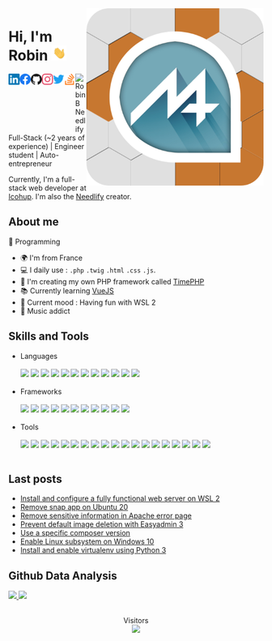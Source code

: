 <img align="right" width="350" src="https://github.com/MrAnyx/MrAnyx/blob/master/assets/NewLogoo2.png">

<h1>Hi, I'm Robin <img width="30px" src="https://github.com/MrAnyx/MrAnyx/blob/master/assets/hand.gif"></h1>

<a href="https://www.linkedin.com/in/robin-bidanchon-62020119a/"> <img align="left" alt="Robin B LinkedIn" width="22px" src="https://github.com/MrAnyx/MrAnyx/blob/master/assets/linkedin.svg"/></a>
<a href="https://www.facebook.com/profile.php?id=100009475911621"> <img align="left" alt="Robin B Facebook" width="22px" src="https://github.com/MrAnyx/MrAnyx/blob/master/assets/facebook.svg"/></a>
<a href="https://github.com/MrAnyx"> <img align="left" alt="Robin B Github" width="22px" src="https://github.com/MrAnyx/MrAnyx/blob/master/assets/github.svg"/></a>
<a href="https://instagram.com/rob.bch"> <img align="left" alt="Robin B Instagram" width="22px" src="https://github.com/MrAnyx/MrAnyx/blob/master/assets/instagram.svg"/></a>
<a href="https://twitter.com/MrAnyx"> <img align="left" alt="Robin B Twitter" width="22px" src="https://github.com/MrAnyx/MrAnyx/blob/master/assets/twitter.svg"/></a>
<a href="https://stackoverflow.com/users/11424334/mranyx"> <img align="left" alt="Robin B Stack Overflow" width="22px" src="https://github.com/MrAnyx/MrAnyx/blob/master/assets/stackoverflow.svg"/></a>
<a href="https://needlify.com/me/MrAnyx"> <img align="left" alt="Robin B Needlify" width="22px" src="https://needlify.com/images/general/bios_black.svg"/></a>


<br/>
<br/>

Full-Stack (~2 years of experience) | Engineer student | Auto-entrepreneur

Currently, I'm a full-stack web developer at <a href="https://www.icohup.com/">Icohup</a>. I'm also the [Needlify](https://needlify.com/) creator.

## About me 

:blue_heart: Programming

- :earth_africa: I'm from France
- :computer: I daily use : `.php` `.twig` `.html` `.css` `.js`. 
- :love_you_gesture: I'm creating my own PHP framework called [TimePHP](https://github.com/TimePHP-org/TimePHP)
- :books: Currently learning [VueJS](https://github.com/vuejs/vue)
- :penguin: Current mood : Having fun with WSL 2
- :musical_note: Music addict

## Skills and Tools

<ul>
<li>Languages</li>
</br>
<img src="https://img.shields.io/badge/PHP-777BB4?style=flat&logo=php&logoColor=white">
<img src="https://img.shields.io/badge/JavaScript-F7DF1E?style=flat&logo=javascript&logoColor=white">
<img src="https://img.shields.io/badge/HTML-E34F26?style=flat&logo=html5&logoColor=white">
<img src="https://img.shields.io/badge/Markdown-000000?style=flat&logo=markdown&logoColor=white">
<img src="https://img.shields.io/badge/CSS-1572B6?style=flat&logo=css3&logoColor=white">
<img src="https://img.shields.io/badge/Json-000000?style=flat&logo=json&logoColor=white">
<img src="https://img.shields.io/badge/Python-3776AB?style=flat&logo=python&logoColor=white">
<img src="https://img.shields.io/badge/NodeJS-339933?style=flat&logo=node.js&logoColor=white">
<img src="https://img.shields.io/badge/GNU Bash-4EAA25?style=flat&logo=gnu-bash&logoColor=white">
<img src="https://img.shields.io/badge/Java-007396?style=flat&logo=java&logoColor=white">
<img src="https://img.shields.io/badge/MatLab-0076A8?style=flat&logo=mathworks&logoColor=white">
<img src="https://img.shields.io/badge/C lang-A8B9CC?style=flat&logo=c&logoColor=white">

</br>
</br>

<li>Frameworks</li>
</br>
<img src="https://img.shields.io/badge/Symfony-000000?style=flat&logo=symfony&logoColor=white">
<img src="https://img.shields.io/badge/VueJS-4FC08D?style=flat&logo=vue.js&logoColor=white">
<img src="https://img.shields.io/badge/Bootstrap-563D7C?style=flat&logo=bootstrap&logoColor=white">
<img src="https://img.shields.io/badge/Electron-47848F?style=flat&logo=electron&logoColor=white">
<img src="https://img.shields.io/badge/React-61DAFB?style=flat&logo=react&logoColor=white">
<img src="https://img.shields.io/badge/UiKit-2396F3?style=flat&logo=uikit&logoColor=white">
<img src="https://img.shields.io/badge/Flask-000000?style=flat&logo=flask&logoColor=white">
<img src="https://img.shields.io/badge/GraphQL-E10098?style=flat&logo=graphql&logoColor=white">
<img src="https://img.shields.io/badge/JQuery-0769AD?style=flat&logo=jquery&logoColor=white">
<img src="https://img.shields.io/badge/Laravel-FF2D20?style=flat&logo=laravel&logoColor=white">
<img src="https://img.shields.io/badge/Svelte-FF3E00?style=flat&logo=svelte&logoColor=white">

</br>
</br>

<li>Tools</li>
</br>
<img src="https://img.shields.io/badge/PhpStorm-000000?style=flat&logo=phpstorm&logoColor=white">
<img src="https://img.shields.io/badge/Visual Studio Code-007ACC?style=flat&logo=visual-studio-code&logoColor=white">
<img src="https://img.shields.io/badge/Composer-885630?style=flat&logo=composer&logoColor=white">
<img src="https://img.shields.io/badge/Adobe XD-FF26BE?style=flat&logo=adobe-xd&logoColor=white">
<img src="https://img.shields.io/badge/Photoshop-31A8FF?style=flat&logo=adobe-photoshop&logoColor=white">
<img src="https://img.shields.io/badge/Affinity Designer-1B72BE?style=flat&logo=affinity-designer&logoColor=white">
<img src="https://img.shields.io/badge/Linux Debian-A81D33?style=flat&logo=debian&logoColor=white">
<img src="https://img.shields.io/badge/Manjaro-35BF5C?style=flat&logo=manjaro&logoColor=white">
<img src="https://img.shields.io/badge/Arch Linux-1793D1?style=flat&logo=arch-linux&logoColor=white">
<img src="https://img.shields.io/badge/FileZilla-BF0000?style=flat&logo=filezilla&logoColor=white">
<img src="https://img.shields.io/badge/Git-F05032?style=flat&logo=git&logoColor=white">
<img src="https://img.shields.io/badge/Heroku-430098?style=flat&logo=heroku&logoColor=white">
<img src="https://img.shields.io/badge/Insomnia-5849BE?style=flat&logo=insomnia&logoColor=white">
<img src="https://img.shields.io/badge/MariaDB-003545?style=flat&logo=mariadb&logoColor=white">
<img src="https://img.shields.io/badge/MySQL-4479A1?style=flat&logo=mysql&logoColor=white">
<img src="https://img.shields.io/badge/MongoDB-47A248?style=flat&logo=mongodb&logoColor=white">
<img src="https://img.shields.io/badge/PostgreSQL-336791?style=flat&logo=postgresql&logoColor=white">
<img src="https://img.shields.io/badge/SQLite-003B57?style=flat&logo=sqlite&logoColor=white">
<img src="https://img.shields.io/badge/NPM-CB3837?style=flat&logo=npm&logoColor=white">


</br>
</br>
</ul>

## Last posts

- [Install and configure a fully functional web server on WSL 2](https://needlify.com/post/3110bef9-0cd4-4fba-bf44-3b4746db599f/install-and-configure-a-fully-functionnal-web-server-on-wsl-2/839e9e499b39588acd6be0911d8c38e67e36d30ba68730f19cb1cfb97c74d8d0)
- [Remove snap app on Ubuntu 20](https://needlify.com/post/5055385a-6fc9-4f3a-a726-4ae81ba3b97a/remove-snap-app-on-ubuntu-20/68cafcd2af5f19889855e87340658716df0ca3913c63e8db3a7eda897c43e17e)
- [Remove sensitive information in Apache error page](https://needlify.com/post/45981a27-5dfb-4f8f-b63c-aa4f1752baca/remove-sensitive-information-in-apache-error-page/86cd491b71763f443024b38599e237cf9b26800baf75a69b58e5e1ca535031ef)
- [Prevent default image deletion with Easyadmin 3](https://needlify.com/post/bdcf5e0c-7825-4f07-9fc2-0f6606dc77e4/prevent-default-image-deletion-with-easyadmin-3/b0bc83b81618f19ad24a778c6b326acabc25bf89e1ca167f34c4b73180979254)
- [Use a specific composer version](https://needlify.com/post/dac37365-3352-4f86-adf4-b966a9acf269/use-a-specific-composer-version/9e21e7460d3ecb44f42e11174725cb567a83cb5fdece50fd9cecac7aa127bc07)
- [Enable Linux subsystem on Windows 10](https://needlify.com/post/dcd4d5e4-6d1c-4ffc-9cb3-97145395b487/enable-linux-subsystem-on-windows-10/79137bb299ba9a6bbf9d06309e09a4da7af37e1d4fa8a5f5b27707248a64c7f1)
- [Install and enable virtualenv using Python 3](https://needlify.com/post/ce2987bb-d812-4fc0-9551-184f1757b18d/install-and-enable-virtualenv-using-python-3/d7ea1a3272cee90ed4e5de51cfd995c1d63a99d304ad182068d8f6ed98a3a239)


## Github Data Analysis
<a href="https://github.com/MrAnyx">
  <img width="48%" src="https://github-readme-stats.vercel.app/api/top-langs/?username=MrAnyx&layout=compact" />
  <img width="48%" src="https://github-readme-streak-stats.herokuapp.com/?user=MrAnyx&"/>
</a>

</br>
</br>

<p align="center"> 
Visitors<br>
<img src="https://profile-counter.glitch.me/MrAnyx/count.svg" />
</p>
